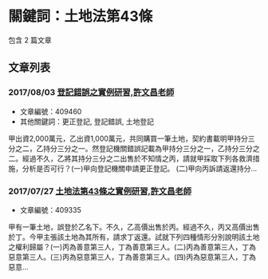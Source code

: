 # 關鍵詞：土地法第43條

包含 2 篇文章

## 文章列表

### 2017/08/03 [登記錯誤之實例研習,許文昌老師](../../articles/409460_%E7%99%BB%E8%A8%98%E9%8C%AF%E8%AA%A4%E4%B9%8B%E5%AF%A6%E4%BE%8B%E7%A0%94%E7%BF%92%2C%E8%A8%B1%E6%96%87%E6%98%8C%E8%80%81%E5%B8%AB.md)
- 文章編號：409460
- 其他關鍵詞：更正登記, 登記錯誤, 土地登記

甲出資2,000萬元，乙出資1,000萬元，共同購買一筆土地，契約書載明甲持分三分之二，乙持分三分之一。然登記機關錯誤記載為甲持分三分之一，乙持分三分之二。經過不久，乙將其持分三分之二出售於不知情之丙，請就甲採取下列各救濟措施，分析是否可行？(一)甲向登記機關申請更正登記。 (二)甲向丙訴請返還持分...

### 2017/07/27 [土地法第43條之實例研習,許文昌老師](../../articles/409335_%E5%9C%9F%E5%9C%B0%E6%B3%95%E7%AC%AC43%E6%A2%9D%E4%B9%8B%E5%AF%A6%E4%BE%8B%E7%A0%94%E7%BF%92%2C%E8%A8%B1%E6%96%87%E6%98%8C%E8%80%81%E5%B8%AB.md)
- 文章編號：409335

甲有一筆土地，誤登於乙名下。不久，乙高價出售於丙。經過不久，丙又高價出售於丁。今甲主張該土地為其所有，請求丁返還。試就下列四種情形分別說明該土地之權利歸屬？(一)丙為善意第三人，丁為善意第三人。(二)丙為善意第三人，丁為惡意第三人。(三)丙為惡意第三人，丁為善意第三人。(四)丙為惡意第三人，丁為惡意...
